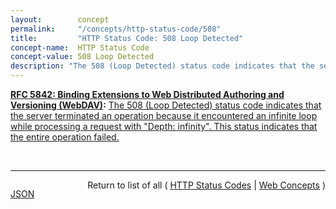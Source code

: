 ```yaml
---
layout:        concept
permalink:     "/concepts/http-status-code/508"
title:         "HTTP Status Code: 508 Loop Detected"
concept-name:  HTTP Status Code
concept-value: 508 Loop Detected
description: "The 508 (Loop Detected) status code indicates that the server terminated an operation because it encountered an infinite loop while processing a request with \"Depth: infinity\". This status indicates that the entire operation failed."
---
```


**[RFC 5842: Binding Extensions to Web Distributed Authoring and Versioning (WebDAV)](/specs/IETF/RFC/5842 "This specification defines bindings, and the BIND method for creating multiple bindings to the same resource. Creating a new binding to a resource causes at least one new URI to be mapped to that resource. Servers are required to ensure the integrity of any bindings that they allow to be created."):** [The 508 (Loop Detected) status code indicates that the server terminated an operation because it encountered an infinite loop while processing a request with "Depth: infinity". This status indicates that the entire operation failed.](http://tools.ietf.org/html/rfc5842#section-7.1 "Read documentation for HTTP Status Code &#34;508&#34;")

<br/>
<hr/>

<p style="float : left"><a href="./508.json" title="JSON representing this particular Web Concept value">JSON</a></p>
<p style="text-align: right">Return to list of all ( <a href="../http-status-code/">HTTP Status Codes</a> | <a href="../">Web Concepts</a> )</p>
